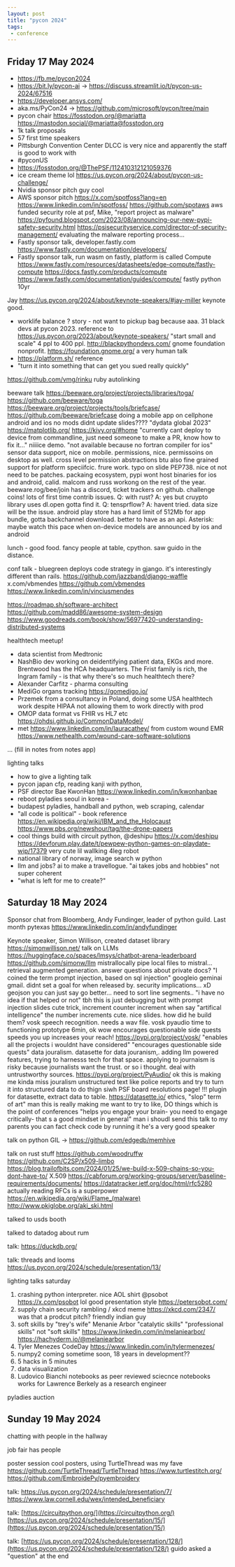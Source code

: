 ```yaml
---
layout: post
title: "pycon 2024"
tags:
 - conference
---
```


## Friday 17 May 2024

* https://fb.me/pycon2024 
* https://bit.ly/pycon-ai -> https://discuss.streamlit.io/t/pycon-us-2024/67516
* https://developer.ansys.com/
* aka.ms/PyCon24 -> https://github.com/microsoft/pycon/tree/main
* pycon chair https://fosstodon.org/@mariatta https://mastodon.social/@mariatta@fosstodon.org
* 1k talk proposals
* 57 first time speakers
* Pittsburgh Convention Center DLCC is very nice and apparently the staff is good to work with
* #pyconUS
* https://fosstodon.org/@ThePSF/112410312121059376
* ice cream theme lol https://us.pycon.org/2024/about/pycon-us-challenge/
* Nvidia sponsor pitch guy cool 
* AWS sponsor pitch https://x.com/spotfoss?lang=en https://www.linkedin.com/in/spotfoss/ https://github.com/spotaws aws funded security role at psf, Mike, "report project as malware" https://pyfound.blogspot.com/2023/08/announcing-our-new-pypi-safety-security.html https://psisecurityservice.com/director-of-security-management/ evaluating the malware reporting process...
* Fastly sponsor talk, developer.fastly.com https://www.fastly.com/documentation/developers/
* Fastly sponsor talk, run wasm on fastly, platform is called Compute https://www.fastly.com/resources/datasheets/edge-compute/fastly-compute https://docs.fastly.com/products/compute https://www.fastly.com/documentation/guides/compute/ fastly python 10yr

Jay https://us.pycon.org/2024/about/keynote-speakers/#jay-miller keynote good. 
* worklife balance ? story - not want to pickup bag because aaa. 31 black devs at pycon 2023. reference to https://us.pycon.org/2023/about/keynote-speakers/ "start small and scale" 4 ppl to 400 ppl. http://blackpythondevs.com/ gnome foundation nonprofit. https://foundation.gnome.org/ a very human talk
* https://platform.sh/ reference
* "turn it into something that can get you sued really quickly" 

https://github.com/vmg/rinku ruby autolinking

beeware talk https://beeware.org/project/projects/libraries/toga/ https://github.com/beeware/toga https://beeware.org/project/projects/tools/briefcase/ https://github.com/beeware/briefcase doing a mobile app on cellphone android and ios no mods didnt update slides???? "dydata global 2023"  https://matplotlib.org/ https://kivy.org/#home "currently cant deploy to device from commandline, just need someone to make a PR, know how to fix it..." niiiice demo. "not available because no fortran compiler for ios" sensor data support, nice on mobile. permissions, nice. permissoins on desktop as well. cross level permission abstractions btu also fine grained support for platform speciifcic. frure work. typo on slide PEP738. nice ot not need to be patches. packaing ecosystem, pypi wont host binaries for ios and android, calid. malcom and russ workong on the rest of the year. beeware.rog/bee/join has a discord, ticket trackers on github. challenge coins! lots of first time contrib issues. Q: with rust? A: yes but cruypto library uses dl.open gotta find it. Q: tensprflow? A: havent tried. data size will be the issue. android play store has a hard limit of 512Mb for app bundle, gotta backchannel download. better to have as an api. Asterisk: maybe watch this pace when on-device models are announced by ios and android 

lunch - good food. fancy people at table, cpython. saw guido in the distance. 

conf talk - bluegreen deploys code strategy in gjango. it's interestingly different than rails. https://github.com/jazzband/django-waffle x.com/vbmendes https://github.com/vbmendes https://www.linkedin.com/in/vinciusmendes

https://roadmap.sh/software-architect https://github.com/madd86/awesome-system-design https://www.goodreads.com/book/show/56977420-understanding-distributed-systems 

healthtech meetup! 
- data scientist from Medtronic
- NashBio dev working on deidentifying patient data, EKGs and more. Brentwood has the HCA headquarters. The Frist family is rich, the Ingram family - is that why there's so much healthtech there? 
- Alexander Carfitz - pharma consulting
- MediGo organs tracking https://gomedigo.io/
- Przemek from a consultancy in Poland, doing some USA healthtech work despite HIPAA not allowing them to work directly with prod
- OMOP data format vs FHIR vs HL7 etc https://ohdsi.github.io/CommonDataModel/
- met https://www.linkedin.com/in/lauracathey/ from custom wound EMR https://www.nethealth.com/wound-care-software-solutions


... (fill in notes from notes app)

lighting talks
- how to give a lighting talk
- pycon japan cfp, reading kanji with python, 
- PSF director Bae KwonHan https://www.linkedin.com/in/kwonhanbae
- reboot pyladies seoul in korea - 
- budapest pyladies, handball and python, web scraping, calendar
- "all code is political" - book reference https://en.wikipedia.org/wiki/IBM_and_the_Holocaust https://www.pbs.org/newshour/tag/the-drone-papers 
- cool things build with circuit python, @deshipu https://x.com/deshipu https://devforum.play.date/t/pewpew-python-games-on-playdate-wip/17379 very cute lil wallking 4leg robot 
- national library of norway, image search w python
- llm and jobs? ai to make a travellogue. "ai takes jobs and hobbies" not super coherent
- "what is left for me to create?" 


## Saturday 18 May 2024

Sponsor chat from Bloomberg, Andy Fundinger, leader of python guild. Last month pytexas https://www.linkedin.com/in/andyfundinger 

Keynote speaker, Simon Willison, created dataset library https://simonwillison.net/ talk on LLMs https://huggingface.co/spaces/lmsys/chatbot-arena-leaderboard https://github.com/simonw/llm mistrallocally 
pipe local files to mistral... 
retrieval augmented generation. answer questions about private docs? 
"I coined the term prompt injection, based on sql injection"
googleio geminai gmail. didnt set a goal for when released by. security implications... xD
geojson you can just say go better... 
need to sort line segments.. 
"i have no idea if that helped or not" 
tbh this is just debugging but with prompt injection
slides cute trick, increment counter increment when say "artifical intelligence" the number increments cute. nice slides. how did he build them? 
vosk speech recognition. needs a wav file. vosk pyaudio
time to functioning prototype 6min, ok wow
encourages questionable side quests
speeds you up increases your reach!
https://pypi.org/project/vosk/
"enables all the projects i wouldnt have considered" "encourages questionable side quests"
data jouralism. datasette for data jouranism,. adding llm powered features, trying to harnesss tech for that space. applying to journaism is risky because journalists want the trust. or so i thought. deal with untrustworthy sources. 
https://pypi.org/project/PyAudio/
ok this is making me kinda miss jouralism
unstructured text like police reports and try to turn it into structured data to do thign siwh
PSF board resolutions page! !!!
plugin for datasette, extract data to table. 
https://datasette.io/
ethics, "slop" term of art" 
man this is really making me want to try to like, DO things
which is the point of conferences
"helps you engage your brain- you need to engage critically- that s a good mindset in general"
man i shoudl send this talk to my parents
you can fact check code by running it
he's a very good speaker

talk on python GIL -> https://github.com/edgedb/memhive

talk on rust stuff
https://github.com/woodruffw
https://github.com/C2SP/x509-limbo
https://blog.trailofbits.com/2024/01/25/we-build-x-509-chains-so-you-dont-have-to/
X.509
https://cabforum.org/working-groups/server/baseline-requirements/documents/
https://datatracker.ietf.org/doc/html/rfc5280
actually reading RFCs is a superpower
https://en.wikipedia.org/wiki/Flame_(malware)
http://www.pkiglobe.org/aki_ski.html


talked to usds booth

talked to datadog about rum

talk: https://duckdb.org/

talk: threads and looms https://us.pycon.org/2024/schedule/presentation/13/

lighting talks saturday
1. crashing python interpreter. nice AOL shirt @psobot https://x.com/psobot lol good presentation style https://petersobot.com/
1. supply chain security rambling / xkcd meme https://xkcd.com/2347/ was that a prodcut pitch? friendly indian guy
1. soft skills by "trey's wife" Menanie Arbor "catalytic skills" "professional skills" not "soft skills" https://www.linkedin.com/in/melaniearbor/ https://hachyderm.io/@melaniearbor
1. Tyler Menezes CodeDay https://www.linkedin.com/in/tylermenezes/
1. numpy2 coming sometime soon, 18 years in development??
1. 5 hacks in 5 minutes
1. data visualization
1. Ludovico Bianchi notebooks as peer reviewed sciecnce notebooks works for Lawrence Berkely as a research engineer


pyladies auction


## Sunday 19 May 2024

chatting with people in the hallway

job fair has people

poster session cool posters, using TurtleThread was my fave https://github.com/TurtleThread/TurtleThread https://www.turtlestitch.org/ https://github.com/EmbroidePy/pyembroidery 

talk: https://us.pycon.org/2024/schedule/presentation/7/ https://www.law.cornell.edu/wex/intended_beneficiary

talk: [https://circuitpython.org/](https://circuitpython.org/) [https://us.pycon.org/2024/schedule/presentation/15/](https://us.pycon.org/2024/schedule/presentation/15/)

talk: [https://us.pycon.org/2024/schedule/presentation/128/](https://us.pycon.org/2024/schedule/presentation/128/) guido asked a "question" at the end

































